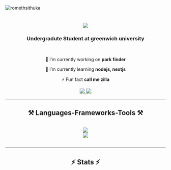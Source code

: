 <p align="left"> <img src="https://komarev.com/ghpvc/?username=romethsithuka&label=Profile%20views&color=0e75b6&style=flat" alt="romethsithuka" /> </p>

<h1 align="center">

  <img src="https://readme-typing-svg.herokuapp.com/?font=fira+code&size=25&pause=35&color=0FF6FF&center&=true&vCenter=true&width=500&height=70&duration=3000&lines=+I'm+Rometh+Sithruka+Gunathilaka;" />
</h1>

<h3 align="center">Undergradute Student at greenwich university</h3>

<br/>

<div align="center">
 
 🔭 I’m currently working on **park finder**
 
 🌱 I’m currently learning **nodejs, nextjs**

⚡ Fun fact **call me zilla**

 </div>
 
<div align="center"> 
  <a href="mailto:romethsithruka@gmail.com">
    <img src="https://img.shields.io/badge/Gmail-333333?style=for-the-badge&logo=gmail&logoColor=red" />
  </a>
  <a href="https://www.linkedin.com/in/rometh-gunathilaka-7267a82a4/" target="_blank">
    <img src="https://img.shields.io/badge/LinkedIn-0077B5?style=for-the-badge&logo=linkedin&logoColor=white" target="_blank" />
  </a>
</div>

 <hr/>
 
<h2 align="center">⚒️ Languages-Frameworks-Tools ⚒️</h2>
<br/>
<div align="center">
    <img src="https://skillicons.dev/icons?i=react,html,css,figma,tailwind," />
<br/>
    <img src="https://skillicons.dev/icons?i=nodejs,python,javascript,expressjs,mongodb,c,java,mysql," /><br>
</div>

<br/>




<hr/>

<h2 align="center">⚡ Stats ⚡</h2>
